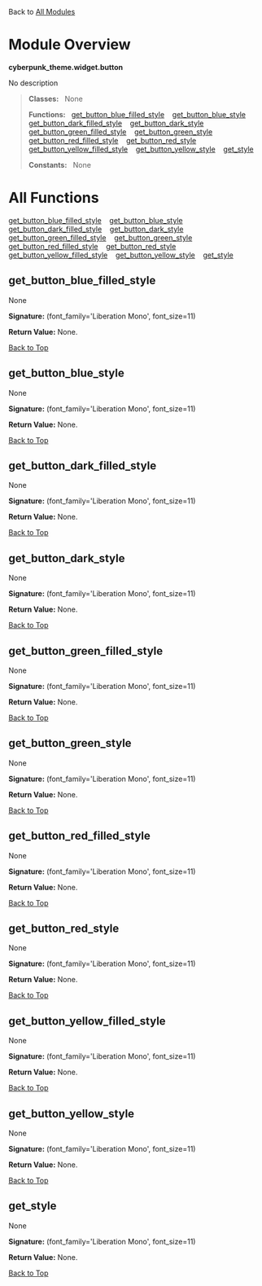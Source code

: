 Back to [All Modules](https://github.com/pyrustic/cyberpunk-theme/blob/master/docs/modules/README.md#readme)

# Module Overview

**cyberpunk\_theme.widget.button**
 
No description

> **Classes:** &nbsp; None
>
> **Functions:** &nbsp; [get\_button\_blue\_filled\_style](#get_button_blue_filled_style) &nbsp;&nbsp; [get\_button\_blue\_style](#get_button_blue_style) &nbsp;&nbsp; [get\_button\_dark\_filled\_style](#get_button_dark_filled_style) &nbsp;&nbsp; [get\_button\_dark\_style](#get_button_dark_style) &nbsp;&nbsp; [get\_button\_green\_filled\_style](#get_button_green_filled_style) &nbsp;&nbsp; [get\_button\_green\_style](#get_button_green_style) &nbsp;&nbsp; [get\_button\_red\_filled\_style](#get_button_red_filled_style) &nbsp;&nbsp; [get\_button\_red\_style](#get_button_red_style) &nbsp;&nbsp; [get\_button\_yellow\_filled\_style](#get_button_yellow_filled_style) &nbsp;&nbsp; [get\_button\_yellow\_style](#get_button_yellow_style) &nbsp;&nbsp; [get\_style](#get_style)
>
> **Constants:** &nbsp; None

# All Functions
[get\_button\_blue\_filled\_style](#get_button_blue_filled_style) &nbsp;&nbsp; [get\_button\_blue\_style](#get_button_blue_style) &nbsp;&nbsp; [get\_button\_dark\_filled\_style](#get_button_dark_filled_style) &nbsp;&nbsp; [get\_button\_dark\_style](#get_button_dark_style) &nbsp;&nbsp; [get\_button\_green\_filled\_style](#get_button_green_filled_style) &nbsp;&nbsp; [get\_button\_green\_style](#get_button_green_style) &nbsp;&nbsp; [get\_button\_red\_filled\_style](#get_button_red_filled_style) &nbsp;&nbsp; [get\_button\_red\_style](#get_button_red_style) &nbsp;&nbsp; [get\_button\_yellow\_filled\_style](#get_button_yellow_filled_style) &nbsp;&nbsp; [get\_button\_yellow\_style](#get_button_yellow_style) &nbsp;&nbsp; [get\_style](#get_style)

## get\_button\_blue\_filled\_style
None



**Signature:** (font\_family='Liberation Mono', font\_size=11)





**Return Value:** None.

[Back to Top](#module-overview)


## get\_button\_blue\_style
None



**Signature:** (font\_family='Liberation Mono', font\_size=11)





**Return Value:** None.

[Back to Top](#module-overview)


## get\_button\_dark\_filled\_style
None



**Signature:** (font\_family='Liberation Mono', font\_size=11)





**Return Value:** None.

[Back to Top](#module-overview)


## get\_button\_dark\_style
None



**Signature:** (font\_family='Liberation Mono', font\_size=11)





**Return Value:** None.

[Back to Top](#module-overview)


## get\_button\_green\_filled\_style
None



**Signature:** (font\_family='Liberation Mono', font\_size=11)





**Return Value:** None.

[Back to Top](#module-overview)


## get\_button\_green\_style
None



**Signature:** (font\_family='Liberation Mono', font\_size=11)





**Return Value:** None.

[Back to Top](#module-overview)


## get\_button\_red\_filled\_style
None



**Signature:** (font\_family='Liberation Mono', font\_size=11)





**Return Value:** None.

[Back to Top](#module-overview)


## get\_button\_red\_style
None



**Signature:** (font\_family='Liberation Mono', font\_size=11)





**Return Value:** None.

[Back to Top](#module-overview)


## get\_button\_yellow\_filled\_style
None



**Signature:** (font\_family='Liberation Mono', font\_size=11)





**Return Value:** None.

[Back to Top](#module-overview)


## get\_button\_yellow\_style
None



**Signature:** (font\_family='Liberation Mono', font\_size=11)





**Return Value:** None.

[Back to Top](#module-overview)


## get\_style
None



**Signature:** (font\_family='Liberation Mono', font\_size=11)





**Return Value:** None.

[Back to Top](#module-overview)



